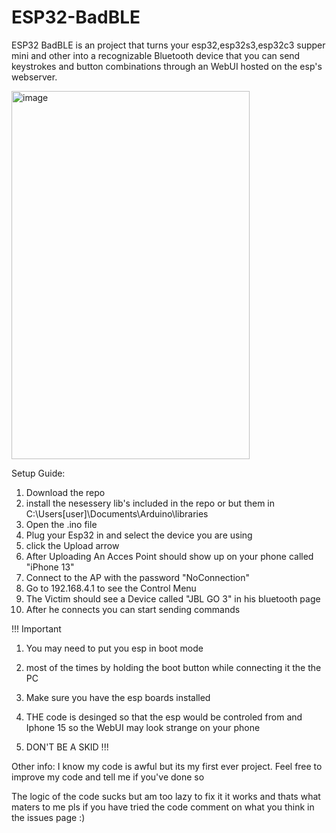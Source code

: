 # ESP32-BadBLE
ESP32 BadBLE is an project that turns your esp32,esp32s3,esp32c3 supper mini and other into a recognizable Bluetooth device that you can send keystrokes and button combinations through an WebUI hosted on the esp's webserver.

<img width="381" height="589" alt="image" src="https://github.com/user-attachments/assets/dd3b53b6-048e-4f25-a55e-f23a2bd4d833" />

Setup Guide:
1) Download the repo
2) install the nesessery lib's included in the repo or but them in C:\Users\[user]\Documents\Arduino\libraries
3) Open the .ino file
4) Plug your Esp32 in and select the device you are using
5) click the Upload arrow
6) After Uploading An Acces Point should show up on your phone called "iPhone 13"
7) Connect to the AP with the password "NoConnection"
8) Go to 192.168.4.1 to see the Control Menu
9) The Victim should see a Device called "JBL GO 3" in his bluetooth page
10) After he connects you can start sending commands

!!! Important
1) You may need to put you esp in boot mode 
2) most of the times by holding the boot button while connecting it the the PC

3) Make sure you have the esp boards installed 

4) THE code is desinged so that the esp would be controled from and Iphone 15 so the WebUI may look strange on your phone 

5) DON'T BE A SKID
!!! 


Other info:
I know my code is awful but its my first ever project. Feel free to improve my code and tell me if you've done so 

The logic of the code sucks but am too lazy to fix it it works and thats what maters to me pls if you have tried the code 
comment on what you think in the issues page :) 



   
